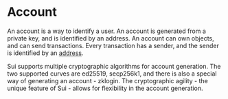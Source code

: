 # Account

<!--

- user is an account
    - account is identified by an address
    - account is generated from a private key
    - account can own objects
    - account can send transactions
    - every transaction has a sender
    - sender is identified by an address
    - sui cryptographic agility
    - sui account types
    - supported curves: ed25519, secp256k1, zklogin

 -->

An account is a way to identify a user. An account is generated from a private key, and is identified by an address. An account can own objects, and can send transactions. Every transaction has a sender, and the sender is identified by an [address](./address.md).

Sui supports multiple cryptographic algorithms for account generation. The two supported curves are ed25519, secp256k1, and there is also a special way of generating an account - zklogin. The cryptographic agility - the unique feature of Sui - allows for flexibility in the account generation.

<!-- The cryptographic agility allows for flexibility in the account generation -->
